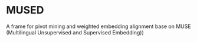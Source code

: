 # MUSED
A frame for pivot mining and weighted embedding alignment base on MUSE (Multilingual Unsupervised and Supervised Embedding))
